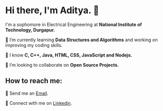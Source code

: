 # Hi there, I'm Aditya. 👋

I'm a sophomore in Electrical Engineering at **National Institute of Technology, Durgapur.**

🌱 I’m currently learning **Data Structures and Algorithms** and working on improving my coding skills.

🌱 I know **C, C++, Java, HTML, CSS, JavaScript and Nodejs.**

👯 I’m looking to collaborate on **Open Source Projects.**

## How to reach me:
📧 Send me an [Email](mailto:adityamitra1911@gmail.com).

🤝 Connect with me on [Linkedin](http://www.linkedin.com/in/aditya-mitra-3505801b1).
<!--
**mitraditya/mitraditya** is a ✨ _special_ ✨ repository because its `README.md` (this file) appears on your GitHub profile.

Here are some ideas to get you started:

- 🔭 I’m currently working on ...
- 🌱 I’m currently learning ...
- 👯 I’m looking to collaborate on ...
- 🤔 I’m looking for help with ...
- 💬 Ask me about ...
- 📫 How to reach me: ...
- 😄 Pronouns: ...
- ⚡ Fun fact: ...
-->
